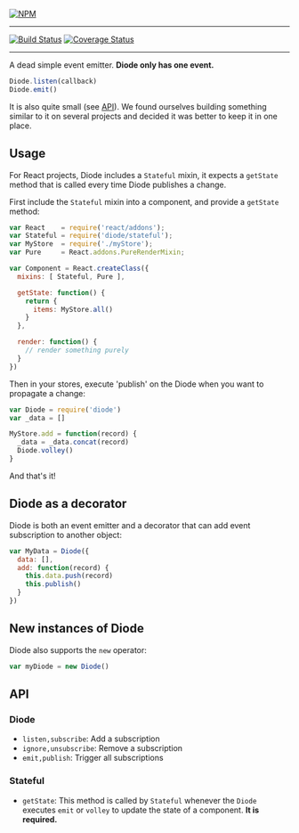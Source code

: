 [![NPM](https://nodei.co/npm/diode.png?compact=true)](https://npmjs.org/package/diode)

---

[![Build Status](https://travis-ci.org/vigetlabs/diode.png?branch=master)](https://travis-ci.org/vigetlabs/diode)
[![Coverage Status](https://coveralls.io/repos/vigetlabs/diode/badge.svg)](https://coveralls.io/r/vigetlabs/diode)

---

A dead simple event emitter. **Diode only has one event.**

```javascript
Diode.listen(callback)
Diode.emit()
```

It is also quite small (see [API](#api)). We found ourselves building
something similar to it on several projects and decided it was better
to keep it in one place.

## Usage

For React projects, Diode includes a `Stateful` mixin, it expects a
`getState` method that is called every time Diode publishes a
change.

First include the `Stateful` mixin into a component, and provide a
`getState` method:

```javascript
var React    = require('react/addons');
var Stateful = require('diode/stateful');
var MyStore  = require('./myStore');
var Pure     = React.addons.PureRenderMixin;

var Component = React.createClass({
  mixins: [ Stateful, Pure ],

  getState: function() {
    return {
      items: MyStore.all()
    }
  },

  render: function() {
    // render something purely
  }
})
```

Then in your stores, execute 'publish' on the Diode when you want to
propagate a change:

```javascript
var Diode = require('diode')
var _data = []

MyStore.add = function(record) {
  _data = _data.concat(record)
  Diode.volley()
}
```

And that's it!

## Diode as a decorator

Diode is both an event emitter and a decorator that can add event
subscription to another object:

```javascript
var MyData = Diode({
  data: [],
  add: function(record) {
    this.data.push(record)
    this.publish()
  }
})
```

## New instances of Diode

Diode also supports the `new` operator:

```javascript
var myDiode = new Diode()
```

## API

### Diode

- `listen,subscribe`: Add a subscription
- `ignore,unsubscribe`: Remove a subscription
- `emit,publish`: Trigger all subscriptions

### Stateful

- `getState`: This method is called by `Stateful` whenever the `Diode`
  executes `emit` or `volley` to update the state of a component. **It
  is required.**
